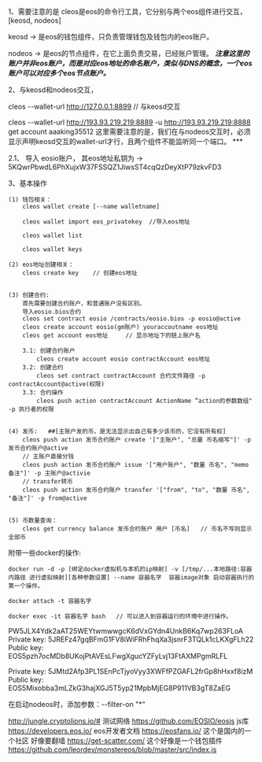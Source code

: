 1、需要注意的是 cleos是eos的命令行工具，它分别与两个eos组件进行交互， [keosd, nodeos]
	
keosd -> 是eos的钱包组件，只负责管理钱包及钱包内的eos账户。

nodeos -> 是eos的节点组件，在它上面负责交易，已经账户管理。  ***注意这里的账户并非eos账户，而是对应eos地址的命名账户，类似与DNS的概念，一个eos账户可以对应多个eos节点账户。***


2、与keosd和nodeos交互，

cleos --wallet-url http://127.0.0.1:8899    // 与keosd交互

cleos --wallet-url http://193.93.219.219:8889 -u http://193.93.219.219:8888 get account aaaking35512 这里需要注意的是，我们在与nodeos交互时，必须显示声明keosd交互的wallet-url才行，且两个组件不能监听同一个端口。 ***

2.1、 导入 eosio账户， 其eos地址私钥为 -> 5KQwrPbwdL6PhXujxW37FSSQZ1JiwsST4cqQzDeyXtP79zkvFD3

3、基本操作

	(1) 钱包相关：
		cleos wallet create [--name walletname]
		
		cleos wallet import eos_privatekey  //导入eos地址 

		cleos wallet list
		
		cleos wallet keys
		
	(2) eos地址创建相关：
		cleos create key    // 创建eos地址
		
		
	(3) 创建合约:
		首先需要创建合约账户，和普通账户没有区别。
		导入eosio.bios合约
		cleos set contract eosio /contracts/eosio.bios -p eosio@active
		cleos create account eosio(gm账户) youraccoutname eos地址
		cleos get account eos地址    	// 显示地址下的链上账户名
		
		3.1: 创建合约账户 
			cleos create account eosio contractAccount eos地址
		3.2: 创建合约
			cleos set contract contractAccount 合约文件路径 -p contractAccount@active(权限)
		3.3: 合约操作
			cleos push action contractAccount ActionName “action的参数数组" -p 执行者的权限	
			
			
	(4) 发币:   ##[主账户发的币，是无法显示出自己有多少该币的，它没有所有权]
		cleos push action 发币合约账户 create '["主账户", "总量 币名缩写"]' -p 发币合约账户@active
		// 主账户直接分钱
		cleos push action 发币合约账户 issue '["用户账户", "数量 币名", "memo 备注"]' -p 主账户@activie
		// transfer转币
		cleos push action 发币合约账户 transfer '["from", "to", "数量 币名", "备注"]' -p from@active
		
		
	(5) 币数量查询：
		cleos get currency balance 发币合约账户 用户 [币名]   // 币名不写则显示全部币	
		

附带一些docker的操作:

```
docker run -d -p [绑定docker虚拟机与本机的ip映射] -v [/tmp/...本地路径:容器内路径 进行虚拟映射][各种参数设置] --name 容器名字  容器image对象 启动容器执行的第一个操作。

docker attach -t 容器名字

docker exec -it 容器名字 bash   // 可以进入到容器运行的环境中进行操作。
```
		
		
PW5JLX4Ydk2aAT25WEYtwmwwgcK6dVxGYdn4UnkB6Kq7wp263FLoA
Private key: 5JREFz47gqBFmG1FV8iWiFRhFhqXa3jsnrF3TQLk1cLKXgFLh22
Public key: EOS5pzh7ocMDb8UKojPtAVEsLFwgXgucYZFyLvj13FtAXMPgmRLFL

Private key: 5JMtd2Afp3PL1SEnPcTjyoVyy3XWFfPZGAFL2frGp8hHxxf8izM
Public key: EOS5Mixobba3mLZkG3hajXGJ5T5yp21MpbMjEG8P911VB3gT8ZaEG

在启动nodeos时，添加参数：--filter-on "*"







http://jungle.cryptolions.io/#  测试网络
https://github.com/EOSIO/eosjs  js库
https://developers.eos.io/ eos开发者文档
https://eosfans.io/  这个是国内的一个社区   好像要翻墙
https://get-scatter.com/ 这个好像是一个钱包插件
https://github.com/leordev/monstereos/blob/master/src/index.js
